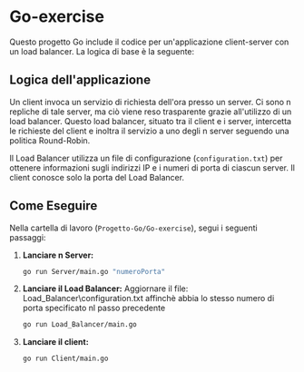 # Go-exercise

Questo progetto Go include il codice per un'applicazione client-server con un load balancer. La logica di base è la seguente:

## Logica dell'applicazione

Un client invoca un servizio di richiesta dell'ora presso un server. Ci sono n repliche di tale server, ma ciò viene reso trasparente grazie all'utilizzo di un load balancer. Questo load balancer, situato tra il client e i server, intercetta le richieste del client e inoltra il servizio a uno degli n server seguendo una politica Round-Robin.

Il Load Balancer utilizza un file di configurazione (`configuration.txt`) per ottenere informazioni sugli indirizzi IP e i numeri di porta di ciascun server. Il client conosce solo la porta del Load Balancer.

## Come Eseguire

Nella cartella di lavoro (`Progetto-Go/Go-exercise`), segui i seguenti passaggi:

1. **Lanciare n Server:**
   ```bash
   go run Server/main.go "numeroPorta"
2. **Lanciare il Load Balancer:**
   Aggiornare il file: Load_Balancer\configuration.txt affinchè abbia lo stesso numero di porta specificato nl passo precedente
   ```bash
   go run Load_Balancer/main.go
4. **Lanciare il client:**
   ```bash
   go run Client/main.go
